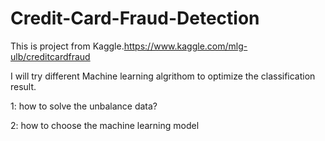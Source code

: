 # Credit-Card-Fraud-Detection
This is project from Kaggle.https://www.kaggle.com/mlg-ulb/creditcardfraud

I will try different Machine learning algrithom to optimize the classification result.

1: how to solve the unbalance data?

2: how to choose the machine learning model
